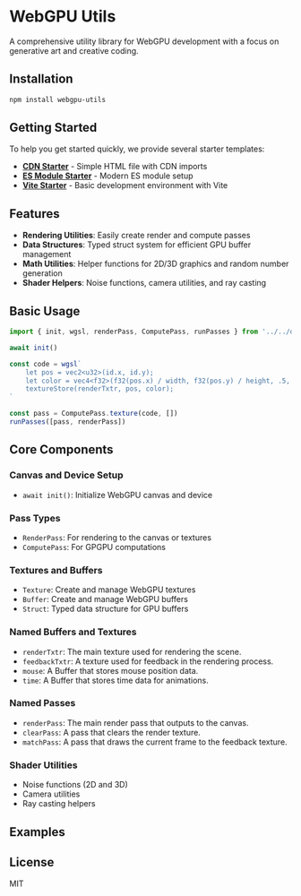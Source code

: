 # WebGPU Utils

A comprehensive utility library for WebGPU development with a focus on generative art and creative coding.

## Installation

```bash
npm install webgpu-utils
```

## Getting Started

To help you get started quickly, we provide several starter templates:

- **[CDN Starter](https://orrkislev.github.io/webgpu-utils/_%20starters/cdn)** - Simple HTML file with CDN imports
- **[ES Module Starter](https://orrkislev.github.io/webgpu-utils/_%20starters/es%20module)** - Modern ES module setup
- **[Vite Starter](https://orrkislev.github.io/webgpu-utils/_%20starters/vite)** - Basic development environment with Vite

## Features

- **Rendering Utilities**: Easily create render and compute passes
- **Data Structures**: Typed struct system for efficient GPU buffer management
- **Math Utilities**: Helper functions for 2D/3D graphics and random number generation
- **Shader Helpers**: Noise functions, camera utilities, and ray casting

## Basic Usage

```javascript
import { init, wgsl, renderPass, ComputePass, runPasses } from '../../dist/webgpu-utils.esm.js'

await init()

const code = wgsl`
    let pos = vec2<u32>(id.x, id.y);
    let color = vec4<f32>(f32(pos.x) / width, f32(pos.y) / height, .5, 1.0);
    textureStore(renderTxtr, pos, color);
`

const pass = ComputePass.texture(code, [])
runPasses([pass, renderPass])
```

## Core Components

### Canvas and Device Setup

- `await init()`: Initialize WebGPU canvas and device

### Pass Types

- `RenderPass`: For rendering to the canvas or textures
- `ComputePass`: For GPGPU computations

### Textures and Buffers

- `Texture`: Create and manage WebGPU textures
- `Buffer`: Create and manage WebGPU buffers
- `Struct`: Typed data structure for GPU buffers

### Named Buffers and Textures

- `renderTxtr`: The main texture used for rendering the scene.
- `feedbackTxtr`: A texture used for feedback in the rendering process.
- `mouse`: A Buffer that stores mouse position data.
- `time`: A Buffer that stores time data for animations.

### Named Passes

- `renderPass`: The main render pass that outputs to the canvas.
- `clearPass`: A pass that clears the render texture.
- `matchPass`: A pass that draws the current frame to the feedback texture.

### Shader Utilities

- Noise functions (2D and 3D)
- Camera utilities
- Ray casting helpers

## Examples



## License

MIT
